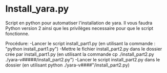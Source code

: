 # Install_yara.py
Script en python pour automatiser l'installation de yara.
Il vous faudra Python version 2 ainsi que les privilèges necessaire pour que le script fonctionne.

Procédure:
-Lancer le script install_part1.py (en utilisant la commande : "python install_part1.py")
-Mettre le fichier install_part2.py dans le dossier crée par install_part1.py (en utilisant la commande cp ./install_part2.py ./yara-v#####/install_part2.py")
-Lancer le script install\_part2.py dans le dossier (en utilisant python ./yara-v####"/install_part2.py)
